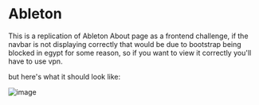 # Ableton

This is a replication of Ableton About page as a frontend challenge, if the navbar is not displaying correctly that would be due to bootstrap being blocked in egypt for some reason, so if you want to view it correctly you'll have to use vpn.

but here's what it should look like:

![image](https://github.com/AbdelrhmanRady/Ableton/assets/105249158/7182aea1-3299-4acd-b181-1932d5556ab3)

